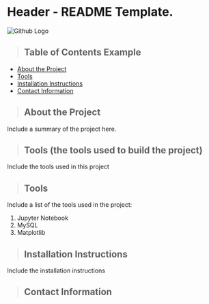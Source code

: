 # Header - README Template.

![Github Logo](https://github.githubassets.com/images/modules/logos_page/Octocat.png "Github logo - markdown")

>## Table of Contents Example
* [About the Project](#about_the_project)
* [Tools](#tools)
* [Installation Instructions](#installation_instructions)
* [Contact Information](#contact)

<a class="anchor" id="about the project"></a>
>## About the Project
Include a summary of the project here.

>## Tools (the tools used to build the project)
Include the tools used in this project
<a class="anchor" id="tools"></a>
>## Tools
Include a list of the tools used in the project:
1. Jupyter Notebook
2. MySQL
3. Matplotlib

>## Installation Instructions
Include the installation instructions

>## Contact Information

